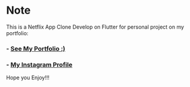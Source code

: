 # Note

This is a Netflix App Clone Develop on Flutter for personal project on my portfolio:

### - [See My Portfolio :)](https://jesus180reyes.github.io/Portfolio)
### - [My Instagram Profile](https://www.instagram.com/jarts_hn)

Hope you Enjoy!!!
